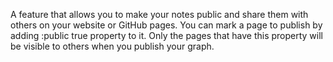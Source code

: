 A feature that allows you to make your notes public and share them with others on your website or GitHub pages. You can mark a page to publish by adding :public true property to it. Only the pages that have this property will be visible to others when you publish your graph.
